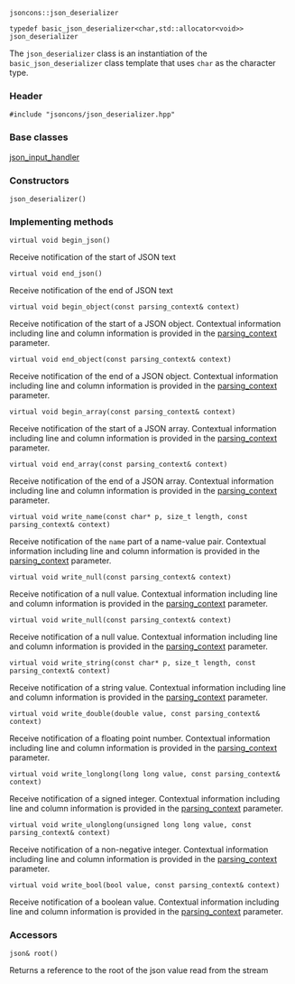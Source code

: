     jsoncons::json_deserializer

    typedef basic_json_deserializer<char,std::allocator<void>> json_deserializer

The `json_deserializer` class is an instantiation of the `basic_json_deserializer` class template that uses `char` as the character type.

### Header

    #include "jsoncons/json_deserializer.hpp"

### Base classes

[json_input_handler](json_input_handler)

### Constructors

    json_deserializer()

### Implementing methods

    virtual void begin_json()
Receive notification of the start of JSON text

    virtual void end_json()
Receive notification of the end of JSON text

    virtual void begin_object(const parsing_context& context)
Receive notification of the start of a JSON object. Contextual information including
line and column information is provided in the [parsing_context](parsing_context) parameter. 

    virtual void end_object(const parsing_context& context)
Receive notification of the end of a JSON object. Contextual information including
line and column information is provided in the [parsing_context](parsing_context) parameter. 

    virtual void begin_array(const parsing_context& context)
Receive notification of the start of a JSON array. Contextual information including
line and column information is provided in the [parsing_context](parsing_context) parameter. 

    virtual void end_array(const parsing_context& context)
Receive notification of the end of a JSON array. Contextual information including
line and column information is provided in the [parsing_context](parsing_context) parameter. 

    virtual void write_name(const char* p, size_t length, const parsing_context& context)
Receive notification of the `name` part of a name-value pair. Contextual information including
line and column information is provided in the [parsing_context](parsing_context) parameter.  

    virtual void write_null(const parsing_context& context)
Receive notification of a null value. Contextual information including
line and column information is provided in the [parsing_context](parsing_context) parameter. 

    virtual void write_null(const parsing_context& context)
Receive notification of a null value. Contextual information including
line and column information is provided in the [parsing_context](parsing_context) parameter. 

    virtual void write_string(const char* p, size_t length, const parsing_context& context)
Receive notification of a string value. Contextual information including
line and column information is provided in the [parsing_context](parsing_context) parameter. 

    virtual void write_double(double value, const parsing_context& context)
Receive notification of a floating point number. Contextual information including
line and column information is provided in the [parsing_context](parsing_context) parameter. 

    virtual void write_longlong(long long value, const parsing_context& context)
Receive notification of a signed integer. Contextual information including
line and column information is provided in the [parsing_context](parsing_context) parameter. 

    virtual void write_ulonglong(unsigned long long value, const parsing_context& context)
Receive notification of a non-negative integer. Contextual information including
line and column information is provided in the [parsing_context](parsing_context) parameter. 

    virtual void write_bool(bool value, const parsing_context& context)
Receive notification of a boolean value. Contextual information including
line and column information is provided in the [parsing_context](parsing_context) parameter. 

### Accessors

    json& root()
Returns a reference to the root of the json value read from the stream
